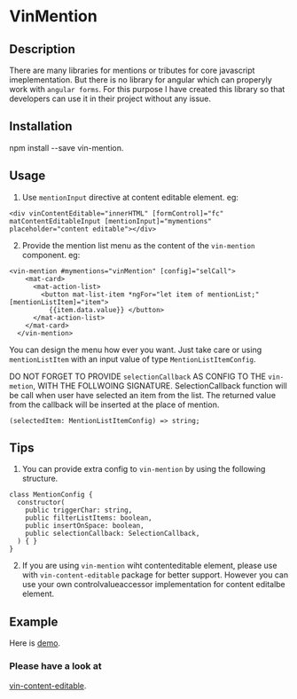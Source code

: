 # VinMention

## Description
There are many libraries for mentions or tributes for core javascript imeplementation. But there is no library for angular which can properyly work with `angular forms`. For this purpose I have created this library so that developers can use it in their project without any issue.

## Installation

npm install --save vin-mention.

## Usage

1. Use `mentionInput` directive at content editable element. eg:
```
<div vinContentEditable="innerHTML" [formControl]="fc" matContentEditableInput [mentionInput]="mymentions" placeholder="content editable"></div>
```

2. Provide the mention list menu as the content of the `vin-mention` component. eg:
```
<vin-mention #mymentions="vinMention" [config]="selCall">
    <mat-card>
      <mat-action-list>
        <button mat-list-item *ngFor="let item of mentionList;" [mentionListItem]="item">
          {{item.data.value}} </button>
      </mat-action-list>
    </mat-card>
  </vin-mention>
```
You can design the menu how ever you want. Just take care or using `mentionListItem` with an input value of type `MentionListItemConfig`.

DO NOT FORGET TO PROVIDE `selectionCallback` AS CONFIG TO THE `vin-metion`, WITH THE FOLLWOING SIGNATURE. 
SelectionCallback function will be call when user have selected an item from the list. The returned value from the callback will be inserted at the place of mention.

```
(selectedItem: MentionListItemConfig) => string;
```

## Tips
1. You can provide extra config to `vin-mention` by using the following structure.
```
class MentionConfig {
  constructor(
    public triggerChar: string,
    public filterListItems: boolean,
    public insertOnSpace: boolean,
    public selectionCallback: SelectionCallback,
  ) { }
}
```

2. If you are using `vin-mention` wiht contenteditable element, please use with `vin-content-editable` package for better support. However you can use your own controlvalueaccessor implementation for content editalbe element.

## Example
Here is [demo](https://stackblitz.com/edit/vin-mention-demo).


### Please have a look at 
[vin-content-editable](https://www.npmjs.com/package/vin-content-editable).